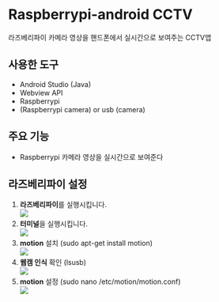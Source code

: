 # Raspberrypi-android CCTV
라즈베리파이 카메라 영상을 핸드폰에서 실시간으로 보여주는 CCTV앱

## 사용한 도구 
* Android Studio (Java)
* Webview API
* Raspberrypi
* (Raspberrypi camera) or usb (camera)

## 주요 기능
* Raspberrypi 카메라 영상을 실시간으로 보여준다

## 라즈베리파이 설정
1. **라즈베리파이**를 실행시킵니다.
  <br/><img src="https://user-images.githubusercontent.com/115002427/195792397-722c4985-2eac-47b8-9b6f-3680c1059179.png">
2. **터미널**을 실행시킵니다.
  <br/><img src="https://user-images.githubusercontent.com/115002427/195792432-672d5b6e-d85a-4142-a109-a240c46832fc.png">
3. **motion** 설치 (sudo apt-get install motion)
  <br/><img src="https://user-images.githubusercontent.com/115002427/195795292-af345ace-511f-4256-9ffd-de976e8a12ca.png">
4. **웹캠 인식** 확인 (lsusb)
  <br/><img src="https://user-images.githubusercontent.com/115002427/195797072-d54fa386-cd75-40ff-ad88-d9921181d307.png">
5. **motion** 설정 (sudo nano /etc/motion/motion.conf)
  <br/><img src="https://user-images.githubusercontent.com/115002427/195800383-ef3258c1-f585-4a4a-bc13-51ff510e8235.png">












